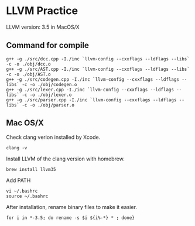 # LLVM Practice

LLVM version: 3.5 in MacOS/X

## Command for compile

```
g++ -g ./src/dcc.cpp -I./inc `llvm-config --cxxflags --ldflags --libs` -c -o ./obj/dcc.o
g++ -g ./src/AST.cpp -I./inc `llvm-config --cxxflags --ldflags --libs` -c -o ./obj/AST.o
g++ -g ./src/codegen.cpp -I./inc `llvm-config --cxxflags --ldflags --libs` -c -o ./obj/codegen.o
g++ -g ./src/lexer.cpp -I./inc `llvm-config --cxxflags --ldflags --libs` -c -o ./obj/lexer.o
g++ -g ./src/parser.cpp -I./inc `llvm-config --cxxflags --ldflags --libs` -c -o ./obj/parser.o

```

## Mac OS/X

Check clang verion installed by Xcode.

`clang -v`

Install LLVM of the clang version with homebrew.

`brew install llvm35`

Add PATH

```
vi ~/.bashrc
source ~/.bashrc
```

After installation, rename binary files to make it easier.

`for i in *-3.5; do rename -s $i ${i%-*} * ; done}`
